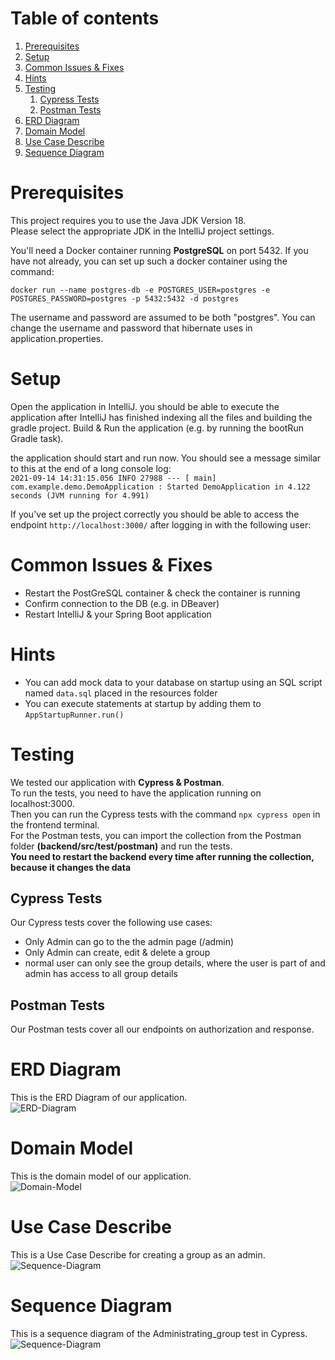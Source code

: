 # Table of contents
1. [Prerequisites](#Prerequisites)
2. [Setup](#Setup)
3. [Common Issues & Fixes](#Common-Issues-&-Fixes)
4. [Hints](#Hints)
5. [Testing](#Testing)
    1. [Cypress Tests](#Cypress-Tests)
    1. [Postman Tests](#Postman-Tests)
6. [ERD Diagram](#ERD-Diagram)
7. [Domain Model](#Domain-Model)
8. [Use Case Describe](#Use-Case-Describe)
9. [Sequence Diagram](#Sequence-Diagram)


# Prerequisites

This project requires you to use the Java JDK Version 18. \
Please select the appropriate JDK in the IntelliJ project settings.

You'll need a Docker container running **PostgreSQL** on port 5432.
If you have not already, you can set up such a docker container using the command:

`docker run --name postgres-db -e POSTGRES_USER=postgres -e POSTGRES_PASSWORD=postgres -p 5432:5432 -d postgres`

The username and password are assumed to be both "postgres".
You can change the username and password that hibernate uses in application.properties.

# Setup

Open the application in IntelliJ. you should be able to execute the application after IntelliJ has finished indexing all the files and building the gradle project.
Build & Run the application (e.g. by running the bootRun Gradle task).

the application should start and run now. You should see a message similar to this at the end of a long console log:\
`2021-09-14 14:31:15.056 INFO 27988 --- [ main] com.example.demo.DemoApplication : Started DemoApplication in 4.122 seconds (JVM running for 4.991)`

If you've set up the project correctly you should be able to access the endpoint `http://localhost:3000/` after logging in with the following user:

# Common Issues & Fixes 

- Restart the PostGreSQL container & check the container is running
- Confirm connection to the DB (e.g. in DBeaver)
- Restart IntelliJ & your Spring Boot application

# Hints

- You can add mock data to your database on startup using an SQL script named `data.sql` placed in the resources folder
- You can execute statements at startup by adding them to `AppStartupRunner.run()`

# Testing

We tested our application with **Cypress & Postman**.  
To run the tests, you need to have the application running on localhost:3000. \
Then you can run the Cypress tests with the command `npx cypress open` in the frontend terminal. \
For the Postman tests, you can import the collection from the Postman folder **(backend/src/test/postman)** and run the tests. \
**You need to restart the backend  every time after running the collection, because it changes the data**
## Cypress Tests
Our Cypress tests cover the following use cases: 
* Only Admin can go to the the admin page (/admin) 
* Only Admin can create, edit & delete a group 
* normal user can only see the group details, where the user is part of and admin has access to all group details 


## Postman Tests
Our Postman tests cover all our endpoints on authorization and response.
# ERD Diagram 
This is the ERD Diagram of our application. \
<img src="IMG/ERD.png" alt="ERD-Diagram">

# Domain Model
This is the domain model of our application.\
<img src="IMG/domain_model.jpg" alt="Domain-Model">

# Use Case Describe
This is a Use Case Describe for creating a group as an admin. \
<img src="IMG/use_case_beschreibung.jpg" alt="Sequence-Diagram">

# Sequence Diagram
This is a sequence diagram of the Administrating_group test in Cypress. \
<img src="IMG/Sequence_diagram.jpg" alt="Sequence-Diagram">



